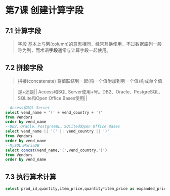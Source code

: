 # 第7课 创建计算字段
## 7.1 计算字段
> 字段
> 基本上与**列**(column)的意思相同，经常互换使用，不过数据库列一般称为列，而术语**字段**通常与计算字段一起使用。

## 7.2 拼接字段
> 拼接(concatenate)
> 将值联结到一起(将一个值附加到另一个值)构成单个值

>是+还是||
>Access和SQL Server使用+号。DB2、Oracle、PostgreSQL、SQLite和Open Office Bases使用||

```sql
--Access和SQL Server
select vend_name + '(' + vend_country + ')'
from Vendors
order by vend_name
--DB2、Oracle、PostgreSQL、SQLite和Open Office Bases
select vend_name || '(' || vend_country || ')'
from Vendors
order by vend_name
--MySQL\MariaDB
select concat(vend_name,'(',vend_country,')')
from Vendors
order by vend_name
```
## 7.3 执行算术计算
```sql
select prod_id,quantity,item_price,quantity*item_price as expanded_price from OrderItems where order_num = 20008
```


